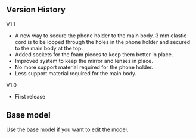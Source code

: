 Version History
-
V1.1
* A new way to secure the phone holder to the main body. 3 mm elastic cord is to be looped through the holes in the phone holder and secured to the main body at the top.
* Added sockets for the foam pieces to keep them better in place.
* Improved system to keep the mirror and lenses in place.
* No more support material required for the phone holder.
* Less support material required for the main body.

V1.0
* First release

Base model
-
Use the base model if you want to edit the model.
